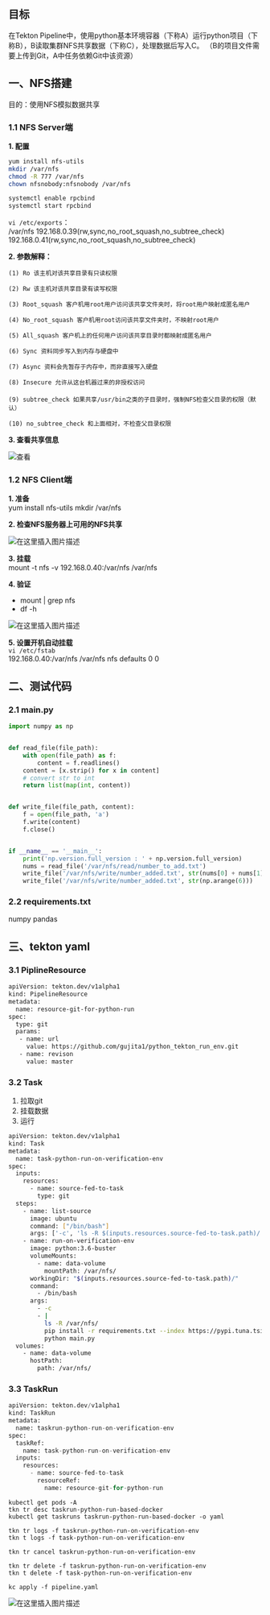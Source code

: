 ## 目标
在Tekton Pipeline中，使用python基本环境容器（下称A）运行python项目（下称B），B读取集群NFS共享数据（下称C），处理数据后写入C。
（B的项目文件需要上传到Git，A中任务依赖Git中该资源）

## 一、NFS搭建
目的：使用NFS模拟数据共享
### 1.1 NFS Server端
**1. 配置**
```bash
yum install nfs-utils
mkdir /var/nfs
chmod -R 777 /var/nfs
chown nfsnobody:nfsnobody /var/nfs

systemctl enable rpcbind
systemctl start rpcbind
```
`vi /etc/exports`：  
/var/nfs 192.168.0.39(rw,sync,no_root_squash,no_subtree_check) 192.168.0.41(rw,sync,no_root_squash,no_subtree_check)

**2. 参数解释：**
```
(1) Ro 该主机对该共享目录有只读权限

(2) Rw 该主机对该共享目录有读写权限

(3) Root_squash 客户机用root用户访问该共享文件夹时，将root用户映射成匿名用户

(4) No_root_squash 客户机用root访问该共享文件夹时，不映射root用户

(5) All_squash 客户机上的任何用户访问该共享目录时都映射成匿名用户

(6) Sync 资料同步写入到内存与硬盘中

(7) Async 资料会先暂存于内存中，而非直接写入硬盘

(8) Insecure 允许从这台机器过来的非授权访问
　
(9) subtree_check 如果共享/usr/bin之类的子目录时，强制NFS检查父目录的权限（默认）

(10) no_subtree_check 和上面相对，不检查父目录权限
```
**3. 查看共享信息**  

![查看](https://img-blog.csdnimg.cn/20200214185602230.png#pic_center)

### 1.2 NFS Client端
**1. 准备**  
yum install nfs-utils
mkdir /var/nfs

**2. 检查NFS服务器上可用的NFS共享**  

![在这里插入图片描述](https://img-blog.csdnimg.cn/20200214185956363.png#pic_center)

**3. 挂载**  
mount -t nfs -v 192.168.0.40:/var/nfs /var/nfs

**4. 验证**  
- mount | grep nfs
- df -h

![在这里插入图片描述](https://img-blog.csdnimg.cn/20200214192449146.png#pic_center)

**5. 设置开机自动挂载**  
`vi /etc/fstab`  
192.168.0.40:/var/nfs    /var/nfs   nfs defaults 0 0

## 二、测试代码
### 2.1 main.py
```python
import numpy as np


def read_file(file_path):
    with open(file_path) as f:
        content = f.readlines()
    content = [x.strip() for x in content]
    # convert str to int
    return list(map(int, content))


def write_file(file_path, content):
    f = open(file_path, 'a')
    f.write(content)
    f.close()


if __name__ == '__main__':
    print('np.version.full_version : ' + np.version.full_version)
    nums = read_file('/var/nfs/read/number_to_add.txt')
    write_file('/var/nfs/write/number_added.txt', str(nums[0] + nums[1]))
    write_file('/var/nfs/write/number_added.txt', str(np.arange(6)))

```
### 2.2 requirements.txt
numpy
pandas

## 三、tekton yaml
### 3.1 PiplineResource

```bash
apiVersion: tekton.dev/v1alpha1
kind: PipelineResource
metadata:
  name: resource-git-for-python-run
spec:
  type: git
  params:
   - name: url
     value: https://github.com/gujita1/python_tekton_run_env.git
   - name: revison
     value: master
```

### 3.2 Task
1. 拉取git
2. 挂载数据
3. 运行
```bash
apiVersion: tekton.dev/v1alpha1
kind: Task
metadata:
  name: task-python-run-on-verification-env
spec:
  inputs:
    resources:
      - name: source-fed-to-task
        type: git
  steps:
    - name: list-source
      image: ubuntu
      command: ["/bin/bash"]
      args: ['-c', 'ls -R $(inputs.resources.source-fed-to-task.path)/']
    - name: run-on-verification-env
      image: python:3.6-buster
      volumeMounts:
        - name: data-volume
          mountPath: /var/nfs/
      workingDir: "$(inputs.resources.source-fed-to-task.path)/"
      command:
        - /bin/bash
      args:
        - -c
        - |
          ls -R /var/nfs/
          pip install -r requirements.txt --index https://pypi.tuna.tsinghua.edu.cn/simple
          python main.py
  volumes:
    - name: data-volume
      hostPath:
        path: /var/nfs/
```

### 3.3 TaskRun

```python
apiVersion: tekton.dev/v1alpha1
kind: TaskRun
metadata:
  name: taskrun-python-run-on-verification-env
spec:
  taskRef:
    name: task-python-run-on-verification-env
  inputs:
    resources:
      - name: source-fed-to-task
        resourceRef:
          name: resource-git-for-python-run

```

```
kubectl get pods -A
tkn tr desc taskrun-python-run-based-docker
kubectl get taskruns taskrun-python-run-based-docker -o yaml

tkn tr logs -f taskrun-python-run-on-verification-env
tkn t logs -f task-python-run-on-verification-env

tkn tr cancel taskrun-python-run-on-verification-env

tkn tr delete -f taskrun-python-run-on-verification-env
tkn t delete -f task-python-run-on-verification-env

kc apply -f pipeline.yaml
```
![在这里插入图片描述](https://img-blog.csdnimg.cn/20200218212852689.png?type_ZmFuZ3poZW5naGVpdGk,shadow_10,text_aHR0cHM6Ly9ibG9nLmNzZG4ubmV0L0hhaXhXYW5n,size_16,color_FFFFFF,t_70)
